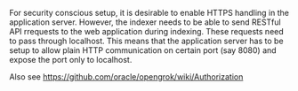 For security conscious setup, it is desirable to enable HTTPS handling in the application server. However, the indexer needs to be able to send RESTful API rrequests to the web application during indexing. These requests need to pass through localhost. This means that the application server has to be setup to allow plain HTTP communication on certain port (say 8080) and expose the port only to localhost.

Also see https://github.com/oracle/opengrok/wiki/Authorization